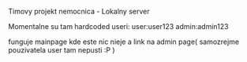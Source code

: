 Timovy projekt nemocnica - Lokalny server

Momentalne su tam hardcoded useri:
user:user123
admin:admin123

funguje mainpage kde este nic nieje a link na admin page( samozrejme pouzivatela user tam nepusti :P )
